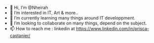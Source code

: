 - 👋 Hi, I’m @Nheirah
- 👀 I’m interested in IT, Art & more..
- 🌱 I’m currently learning many things around IT developpment.
- 💞️ I’m looking to collaborate on many things, depend on the subject.
- 📫 How to reach me : linkedin at https://www.linkedin.com/in/prisca-castanier/

<!---
Nheirah/Nheirah is a ✨ special ✨ repository because its `README.md` (this file) appears on your GitHub profile.
You can click the Preview link to take a look at your changes.
--->
